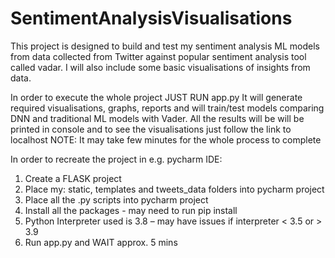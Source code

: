 # SentimentAnalysisVisualisations
This project is designed to build and test my sentiment analysis ML models from data collected from Twitter against popular sentiment analysis tool called vadar. I will also include some basic visualisations of insights from data. 

In order to execute the whole project JUST RUN app.py
It will generate required visualisations, graphs, reports and 
will train/test models comparing DNN and traditional ML models with Vader. 
All the results will be will be printed in console and 
to see the visualisations just follow the link to localhost
NOTE: It may take few minutes for the whole process to complete


In order to recreate the project in e.g. pycharm IDE:
1. Create a FLASK project
2. Place my: static, templates and tweets_data folders into pycharm project
3. Place all the .py scripts into pycharm project
4. Install all the packages - may need to run pip install
6. Python Interpreter used is 3.8 – may have issues if interpreter  < 3.5  or > 3.9 
5. Run app.py and WAIT approx. 5 mins
